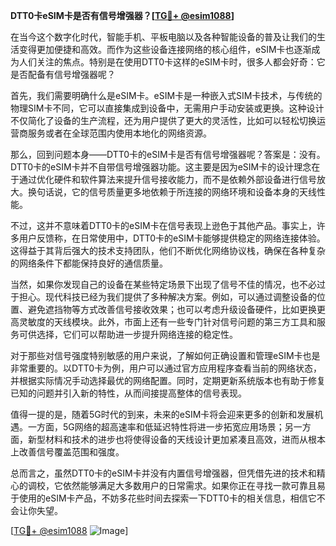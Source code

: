 **DTT0卡eSIM卡是否有信号增强器？[[TG💪+ @esim1088](https://t.me/s/esim1088)]**

在当今这个数字化时代，智能手机、平板电脑以及各种智能设备的普及让我们的生活变得更加便捷和高效。而作为这些设备连接网络的核心组件，eSIM卡也逐渐成为人们关注的焦点。特别是在使用DTT0卡这样的eSIM卡时，很多人都会好奇：它是否配备有信号增强器呢？

首先，我们需要明确什么是eSIM卡。eSIM卡是一种嵌入式SIM卡技术，与传统的物理SIM卡不同，它可以直接集成到设备中，无需用户手动安装或更换。这种设计不仅简化了设备的生产流程，还为用户提供了更大的灵活性，比如可以轻松切换运营商服务或者在全球范围内使用本地化的网络资源。

那么，回到问题本身——DTT0卡的eSIM卡是否有信号增强器呢？答案是：没有。DTT0卡的eSIM卡并不自带信号增强器功能。这主要是因为eSIM卡的设计理念在于通过优化硬件和软件算法来提升信号接收能力，而不是依赖外部设备进行信号放大。换句话说，它的信号质量更多地依赖于所连接的网络环境和设备本身的天线性能。

不过，这并不意味着DTT0卡的eSIM卡在信号表现上逊色于其他产品。事实上，许多用户反馈称，在日常使用中，DTT0卡的eSIM卡能够提供稳定的网络连接体验。这得益于其背后强大的技术支持团队，他们不断优化网络协议栈，确保在各种复杂的网络条件下都能保持良好的通信质量。

当然，如果你发现自己的设备在某些特定场景下出现了信号不佳的情况，也不必过于担心。现代科技已经为我们提供了多种解决方案。例如，可以通过调整设备的位置、避免遮挡物等方式改善信号接收效果；也可以考虑升级设备硬件，比如更换更高灵敏度的天线模块。此外，市面上还有一些专门针对信号问题的第三方工具和服务可供选择，它们可以帮助进一步提升网络连接的稳定性。

对于那些对信号强度特别敏感的用户来说，了解如何正确设置和管理eSIM卡也是非常重要的。以DTT0卡为例，用户可以通过官方应用程序查看当前的网络状态，并根据实际情况手动选择最优的网络配置。同时，定期更新系统版本也有助于修复已知的问题并引入新的特性，从而间接提高整体的信号表现。

值得一提的是，随着5G时代的到来，未来的eSIM卡将会迎来更多的创新和发展机遇。一方面，5G网络的超高速率和低延迟特性将进一步拓宽应用场景；另一方面，新型材料和技术的进步也将使得设备的天线设计更加紧凑且高效，进而从根本上改善信号覆盖范围和强度。

总而言之，虽然DTT0卡的eSIM卡并没有内置信号增强器，但凭借先进的技术和精心的调校，它依然能够满足大多数用户的日常需求。如果你正在寻找一款可靠且易于使用的eSIM卡产品，不妨多花些时间去探索一下DTT0卡的相关信息，相信它不会让你失望。

[[TG💪+ @esim1088](https://t.me/s/esim1088) ![Image](https://i.postimg.cc/4NQfJmqS/Snipaste-2025-05-13-00-14-12.png)]